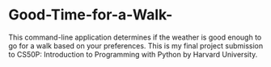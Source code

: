 # Good-Time-for-a-Walk-
This command-line application determines if the weather is good enough to go for a walk based on your preferences. This is my final project submission to CS50P: Introduction to Programming with Python by Harvard University.

